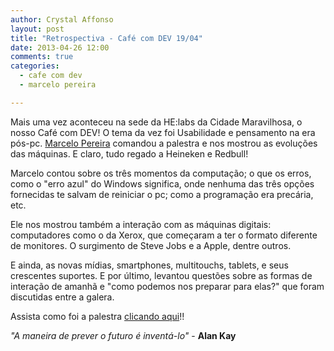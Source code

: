 ```yaml
---
author: Crystal Affonso
layout: post
title: "Retrospectiva - Café com DEV 19/04"
date: 2013-04-26 12:00
comments: true
categories:
  - cafe com dev
  - marcelo pereira

---
```


Mais uma vez aconteceu na sede da HE:labs da Cidade Maravilhosa, o nosso Café com DEV! O tema da vez foi Usabilidade e pensamento na era pós-pc. [Marcelo Pereira](https://twitter.com/indistinguivel) comandou a palestra e nos mostrou as evoluções das máquinas. E claro, tudo regado a Heineken e Redbull!

<!--more-->

Marcelo contou sobre os três momentos da computação; o que os erros, como o "erro azul" do Windows significa, onde nenhuma das três opções fornecidas te salvam de reiniciar o pc; como a programação era precária, etc.

Ele nos mostrou também a interação com as máquinas digitais: computadores como o da Xerox, que começaram a ter o formato diferente de monitores. O surgimento de Steve Jobs e a Apple, dentre outros.

E ainda, as novas mídias, smartphones, multitouchs, tablets, e seus crescentes suportes. E por último, levantou questões sobre as formas de interação de amanhã e "como podemos nos preparar para elas?" que foram discutidas entre a galera.

Assista como foi a palestra [clicando aqui](https://www.eventials.com/pt-br/helabs/pensando-a-interface-na-era-pos-pc-2/)!!



_"A maneira de prever o futuro é inventá-lo"_ - **Alan Kay**


